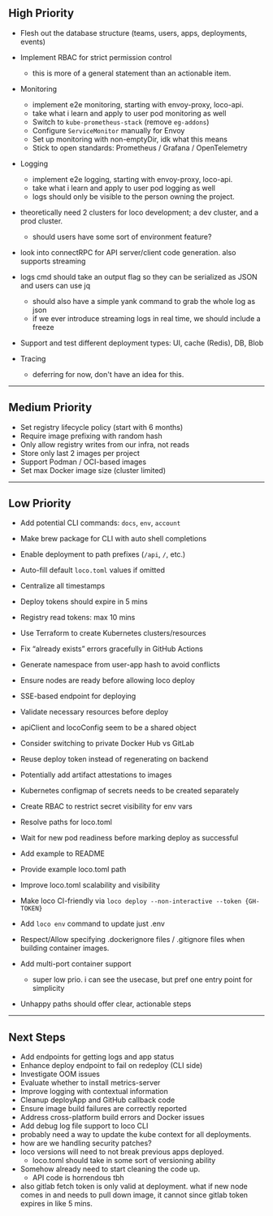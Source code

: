 ## High Priority

- Flesh out the database structure (teams, users, apps, deployments, events)
- Implement RBAC for strict permission control
  - this is more of a general statement than an actionable item.
- Monitoring
  - implement e2e monitoring, starting with envoy-proxy, loco-api.
  - take what i learn and apply to user pod monitoring as well
  - Switch to `kube-prometheus-stack` (remove `eg-addons`)
  - Configure `ServiceMonitor` manually for Envoy
  - Set up monitoring with non-emptyDir, idk what this means
  - Stick to open standards: Prometheus / Grafana / OpenTelemetry
- Logging
  - implement e2e logging, starting with envoy-proxy, loco-api.
  - take what i learn and apply to user pod logging as well
  - logs should only be visible to the person owning the project.
- theoretically need 2 clusters for loco development; a dev cluster, and a prod cluster.

  - should users have some sort of environment feature?

- look into connectRPC for API server/client code generation. also supports streaming
- logs cmd should take an output flag so they can be serialized as JSON and users can use jq

  - should also have a simple yank command to grab the whole log as json
  - if we ever introduce streaming logs in real time, we should include a freeze

- Support and test different deployment types: UI, cache (Redis), DB, Blob
- Tracing
  - deferring for now, don't have an idea for this.

---

## Medium Priority

- Set registry lifecycle policy (start with 6 months)
- Require image prefixing with random hash
- Only allow registry writes from our infra, not reads
- Store only last 2 images per project
- Support Podman / OCI-based images
- Set max Docker image size (cluster limited)

---

## Low Priority

- Add potential CLI commands: `docs`, `env`, `account`

- Make brew package for CLI with auto shell completions
- Enable deployment to path prefixes (`/api`, `/`, etc.)
- Auto-fill default `loco.toml` values if omitted
- Centralize all timestamps
- Deploy tokens should expire in 5 mins
- Registry read tokens: max 10 mins
- Use Terraform to create Kubernetes clusters/resources
- Fix “already exists” errors gracefully in GitHub Actions
- Generate namespace from user-app hash to avoid conflicts
- Ensure nodes are ready before allowing loco deploy
- SSE-based endpoint for deploying
- Validate necessary resources before deploy
- apiClient and locoConfig seem to be a shared object
- Consider switching to private Docker Hub vs GitLab
- Reuse deploy token instead of regenerating on backend
- Potentially add artifact attestations to images
- Kubernetes configmap of secrets needs to be created separately
- Create RBAC to restrict secret visibility for env vars
- Resolve paths for loco.toml
- Wait for new pod readiness before marking deploy as successful
- Add example to README
- Provide example loco.toml path
- Improve loco.toml scalability and visibility
- Make loco CI-friendly via `loco deploy --non-interactive --token {GH-TOKEN}`
- Add `loco env` command to update just .env
- Respect/Allow specifying .dockerignore files / .gitignore files when building container images.
- Add multi-port container support
  - super low prio. i can see the usecase, but pref one entry point for simplicity
- Unhappy paths should offer clear, actionable steps

---

## Next Steps

- Add endpoints for getting logs and app status
- Enhance deploy endpoint to fail on redeploy (CLI side)
- Investigate OOM issues
- Evaluate whether to install metrics-server
- Improve logging with contextual information
- Cleanup deployApp and GitHub callback code
- Ensure image build failures are correctly reported
- Address cross-platform build errors and Docker issues
- Add debug log file support to loco CLI
- probably need a way to update the kube context for all deployments.
- how are we handling security patches?
- loco versions will need to not break previous apps deployed.
  - loco.toml should take in some sort of versioning ability
- Somehow already need to start cleaning the code up.
  - API code is horrendous tbh
- also gitlab fetch token is only valid at deployment. what if new node comes in and needs to pull down image, it cannot since gitlab token expires in like 5 mins.
